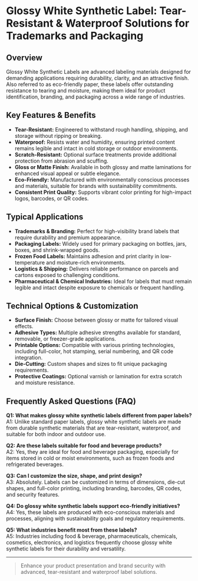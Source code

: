 # Glossy White Synthetic Label: Tear-Resistant & Waterproof Solutions for Trademarks and Packaging

## Overview

Glossy White Synthetic Labels are advanced labeling materials designed for demanding applications requiring durability, clarity, and an attractive finish. Also referred to as eco-friendly paper, these labels offer outstanding resistance to tearing and moisture, making them ideal for product identification, branding, and packaging across a wide range of industries.

## Key Features & Benefits

- **Tear-Resistant:** Engineered to withstand rough handling, shipping, and storage without ripping or breaking.
- **Waterproof:** Resists water and humidity, ensuring printed content remains legible and intact in cold storage or outdoor environments.
- **Scratch-Resistant:** Optional surface treatments provide additional protection from abrasion and scuffing.
- **Gloss or Matte Finish:** Available in both glossy and matte laminations for enhanced visual appeal or subtle elegance.
- **Eco-Friendly:** Manufactured with environmentally conscious processes and materials, suitable for brands with sustainability commitments.
- **Consistent Print Quality:** Supports vibrant color printing for high-impact logos, barcodes, or QR codes.

## Typical Applications

- **Trademarks & Branding:** Perfect for high-visibility brand labels that require durability and premium appearance.
- **Packaging Labels:** Widely used for primary packaging on bottles, jars, boxes, and shrink-wrapped goods.
- **Frozen Food Labels:** Maintains adhesion and print clarity in low-temperature and moisture-rich environments.
- **Logistics & Shipping:** Delivers reliable performance on parcels and cartons exposed to challenging conditions.
- **Pharmaceutical & Chemical Industries:** Ideal for labels that must remain legible and intact despite exposure to chemicals or frequent handling.

## Technical Options & Customization

- **Surface Finish:** Choose between glossy or matte for tailored visual effects.
- **Adhesive Types:** Multiple adhesive strengths available for standard, removable, or freezer-grade applications.
- **Printable Options:** Compatible with various printing technologies, including full-color, hot stamping, serial numbering, and QR code integration.
- **Die-Cutting:** Custom shapes and sizes to fit unique packaging requirements.
- **Protective Coatings:** Optional varnish or lamination for extra scratch and moisture resistance.

## Frequently Asked Questions (FAQ)

**Q1: What makes glossy white synthetic labels different from paper labels?**  
A1: Unlike standard paper labels, glossy white synthetic labels are made from durable synthetic materials that are tear-resistant, waterproof, and suitable for both indoor and outdoor use.

**Q2: Are these labels suitable for food and beverage products?**  
A2: Yes, they are ideal for food and beverage packaging, especially for items stored in cold or moist environments, such as frozen foods and refrigerated beverages.

**Q3: Can I customize the size, shape, and print design?**  
A3: Absolutely. Labels can be customized in terms of dimensions, die-cut shapes, and full-color printing, including branding, barcodes, QR codes, and security features.

**Q4: Do glossy white synthetic labels support eco-friendly initiatives?**  
A4: Yes, these labels are produced with eco-conscious materials and processes, aligning with sustainability goals and regulatory requirements.

**Q5: What industries benefit most from these labels?**  
A5: Industries including food & beverage, pharmaceuticals, chemicals, cosmetics, electronics, and logistics frequently choose glossy white synthetic labels for their durability and versatility.

---

> Enhance your product presentation and brand security with advanced, tear-resistant and waterproof label solutions.